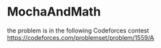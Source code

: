# MochaAndMath

the problem is in the following Codeforces contest https://codeforces.com/problemset/problem/1559/A
